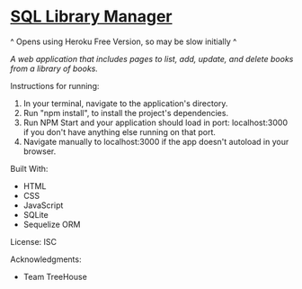 # [SQL Library Manager](https://jackson-hagin-portfolio.herokuapp.com/projects/6)

^ Opens using Heroku Free Version, so may be slow initially ^

*A web application that includes pages to list, add, update, and delete books from a library of books.*

Instructions for running:
1. In your terminal, navigate to the application's directory.
2. Run "npm install", to install the project's dependencies.
3. Run NPM Start and your application should load in port: localhost:3000 if you don't have anything else running on that port.
4. Navigate manually to localhost:3000 if the app doesn't autoload in your browser.

Built With:
- HTML
- CSS
- JavaScript
- SQLite
- Sequelize ORM

License:
ISC

Acknowledgments:
- Team TreeHouse
